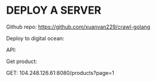 # DEPLOY A SERVER

Github repo: https://github.com/xuanvan229/crawl-golang

Deploy to digital ocean:

API:

Get product:

GET: 104.248.126.61:8080/products?page=1
